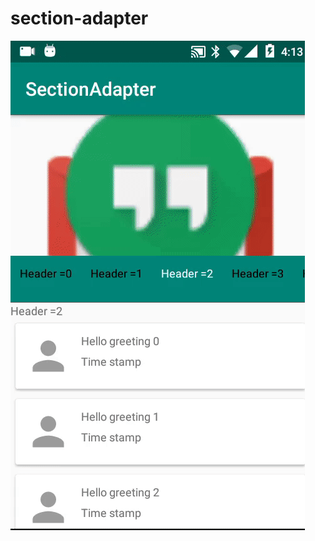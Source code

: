 # section-adapter
![Alt Text](https://github.com/azizcse/section-adapter/blob/master/gif/ezgif.com-crop.gif)
